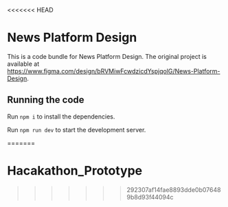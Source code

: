<<<<<<< HEAD

  # News Platform Design

  This is a code bundle for News Platform Design. The original project is available at https://www.figma.com/design/bRVMiwFcwdzicdYspjqolG/News-Platform-Design.

  ## Running the code

  Run `npm i` to install the dependencies.

  Run `npm run dev` to start the development server.
  
=======
# Hacakathon_Prototype
>>>>>>> 292307af14fae8893dde0b076489b8d93f44094c
